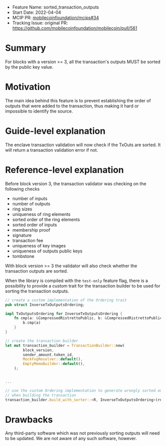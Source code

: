 - Feature Name: sorted_transaction_outputs
- Start Date: 2022-04-04
- MCIP PR: [mobilecoinfoundation/mcips#34](https://github.com/mobilecoinfoundation/mcips/pull/34)
- Tracking Issue: original PR: https://github.com/mobilecoinfoundation/mobilecoin/pull/561

# Summary
[summary]: #summary

For blocks with a version >= 3, all the transaction's outputs MUST be sorted by the public key value.

# Motivation
[motivation]: #motivation

The main idea behind this feature is to prevent establishing the order of outputs that were added to the 
transaction, thus making it hard or impossible to identify the source.

# Guide-level explanation
[guide-level-explanation]: #guide-level-explanation

The enclave transaction validation will now check if the TxOuts are sorted.
It will return a transaction validation error if not.

# Reference-level explanation
[reference-level-explanation]: #reference-level-explanation

Before block version 3, the transaction validator was checking on the following checks
* number of inputs
* number of outputs
* ring sizes
* uniqueness of ring elements
* sorted order of the ring elements
* sorted order of inputs
* membership proof
* signature
* transaction fee
* uniqueness of key images
* uniqueness of outputs public keys
* tombstone

With block version >= 3 the validator will also check whether the transaction outputs are sorted. 

When the library is compiled with the `test-only` feature flag, there is a possibility to provide a custom trait for the transaction
builder to be used for sorting the transaction outputs.
```rust
// create a custom implementation of the Ordering trait
pub struct InverseTxOutputsOrdering;

impl TxOutputsOrdering for InverseTxOutputsOrdering {
    fn cmp(a: &CompressedRistrettoPublic, b: &CompressedRistrettoPublic) -> Ordering {
        b.cmp(a)
    }
}

// create the transaction builder
let mut transaction_builder = TransactionBuilder::new(
        block_version,
        sender_amount.token_id,
        MockFogResolver::default(),
        EmptyMemoBuilder::default(),
    );


...

// use the custom Ordering implementation to generate wrongly sorted outputs
// when building the transaction
transaction_builder.build_with_sorter::<R, InverseTxOutputsOrdering>(rng).unwrap()
```

# Drawbacks
[drawbacks]: #drawbacks

Any third-party software which was not previously sorting outputs will need to be updated. We are not aware of any such software, however.

